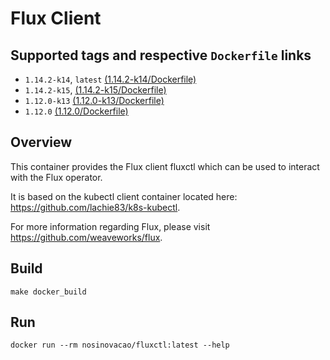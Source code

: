 # Flux Client

## Supported tags and respective `Dockerfile` links

* `1.14.2-k14`, `latest` [(1.14.2-k14/Dockerfile)](https://github.com/nosinovacao/fluxctl-docker/blob/1.14.2-k14/Dockerfile)
* `1.14.2-k15`,    [(1.14.2-k15/Dockerfile)](https://github.com/nosinovacao/fluxctl-docker/blob/1.14.2-k15/Dockerfile)
* `1.12.0-k13`    [(1.12.0-k13/Dockerfile)](https://github.com/nosinovacao/fluxctl-docker/blob/1.12.0-k13/Dockerfile)
* `1.12.0`    [(1.12.0/Dockerfile)](https://github.com/nosinovacao/fluxctl-docker/blob/1.12.0/Dockerfile)

## Overview

This container provides the Flux client fluxctl which can be used to interact with the Flux operator.

It is based on the kubectl client container located here: <https://github.com/lachie83/k8s-kubectl>.

For more information regarding Flux, please visit <https://github.com/weaveworks/flux>.

## Build

`make docker_build`

## Run

`docker run --rm nosinovacao/fluxctl:latest --help`
